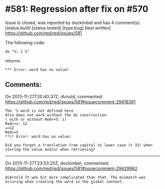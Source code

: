 
#581: Regression after fix on #570
================================================================================
Issue is closed, was reported by dockimbel and has 4 comment(s).
[status.built] [status.tested] [type.bug] [test.written]
<https://github.com/red/red/issues/581>

The following code:

```
do "S: 1 S"
```

returns:

```
*** Error: word has no value!
```



Comments:
--------------------------------------------------------------------------------

On 2013-11-27T20:40:37Z, iArnold, commented:
<https://github.com/red/red/issues/581#issuecomment-29418391>

    The 'S word is not defined here. 
    Also does not work without the do construction.
    ( with or without Red>>S: 1)
    Red>>s: 12
    ==12
    Red>>S
    **\* Error: word has no value!
    
    Did you forget a translation from capital to lower case (+ 32) when storing the value and/or when retrieving?

--------------------------------------------------------------------------------

On 2013-11-27T23:53:25Z, dockimbel, commented:
<https://github.com/red/red/issues/581#issuecomment-29429962>

    @iArnold It was bit more complicated than that. The mismatch was occuring when creating the word in the global context.

